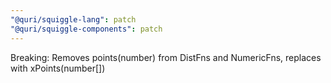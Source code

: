 ```yaml
---
"@quri/squiggle-lang": patch
"@quri/squiggle-components": patch
---
```


Breaking: Removes points(number) from DistFns and NumericFns, replaces with xPoints(number[])
